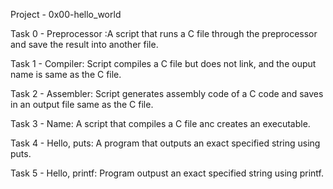 Project - 0x00-hello_world

Task 0 - Preprocessor :A script that runs a C file through the preprocessor and save the result into another file.

Task 1 - Compiler: Script compiles a C file but does not link, and the ouput name is same as the C file.

Task 2 - Assembler: Script generates assembly code of a C code and saves in an output file same as the C file.

Task 3 - Name: A script that compiles a C file anc creates an executable.

Task 4 - Hello, puts: A program that outputs an exact specified string using puts.

Task 5 - Hello, printf: Program outpust an exact specified string using printf.

